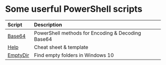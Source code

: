 # Some userful PowerShell scripts

| Script | Description |
| :--- | :--- |
| [Base64](Base64.ps1) | PowerShell methods for Encoding & Decoding Base64 |
| [Help](Help.ps1) | Cheat sheet & template |
| [EmptyDir](EmptyDir.ps1) | Find empty folders in Windows 10 |
